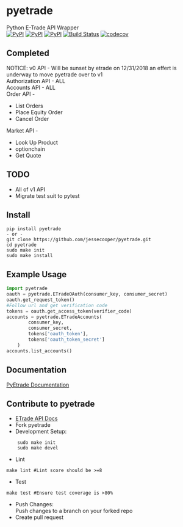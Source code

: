 # pyetrade

Python E-Trade API Wrapper   
[![PyPI](https://img.shields.io/pypi/v/pyetrade.svg)](https://pypi.python.org/pypi/pyetrade)
[![PyPI](https://img.shields.io/pypi/l/pyetrade.svg)]()
[![PyPI](https://img.shields.io/pypi/pyversions/pyetrade.svg)](https://pypi.python.org/pypi/pyetrade)
[![Build Status](https://travis-ci.org/jessecooper/pyetrade.svg?branch=master)](https://travis-ci.org/jessecooper/pyetrade)
[![codecov](https://codecov.io/gh/jessecooper/pyetrade/branch/master/graph/badge.svg)](https://codecov.io/gh/jessecooper/pyetrade)
## Completed
NOTICE: v0 API - Will be sunset by etrade on 12/31/2018 an effert is underway to move pyetrade over to v1  
Authorization API - ALL  
Accounts API - ALL  
Order API - 
* List Orders
* Place Equity Order 
* Cancel Order
 
Market API - 
* Look Up Product 
* optionchain
* Get Quote  

## TODO
* All of v1 API
* Migrate test suit to pytest

## Install
```
pip install pyetrade
- or -
git clone https://github.com/jessecooper/pyetrade.git
cd pyetrade
sudo make init
sudo make install
```
## Example Usage
```python
import pyetrade
oauth = pyetrade.ETradeOAuth(consumer_key, consumer_secret)
oauth.get_request_token()
#Follow url and get verification code
tokens = oauth.get_access_token(verifier_code)
accounts = pyetrade.ETradeAccounts(
        consumer_key,
        consumer_secret, 
        tokens['oauth_token'],
        tokens['oauth_token_secret']
    )
accounts.list_accounts()
```
## Documentation
[PyEtrade Documentation](https://pyetrade.readthedocs.io/en/latest/)
## Contribute to pyetrade
* [ETrade API Docs](https://developer.etrade.com/ctnt/dev-portal/getArticleByCategory?category=Documentation)
* Fork pyetrade
* Development Setup:  
```
    sudo make init  
    sudo make devel
```
* Lint  
```
make lint #Lint score should be >=8
```
* Test  
```
make test #Ensure test coverage is >80%
```
* Push Changes:  
Push changes to a branch on your forked repo
* Create pull request
